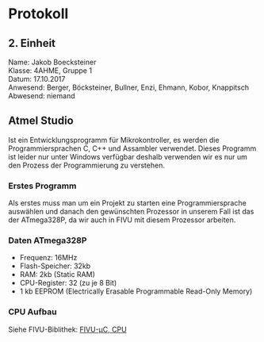 # Protokoll
## 2. Einheit
  Name: Jakob Boecksteiner  
  Klasse: 4AHME, Gruppe 1  
  Datum: 17.10.2017  
  Anwesend: Berger, Böcksteiner, Bullner, Enzi, Ehmann, Kobor, Knappitsch  
  Abwesend: niemand  
  
  ## Atmel Studio  
  Ist ein Entwicklungsprogramm für Mikrokontroller, es werden die Programmiersprachen C, C++ und Assambler verwendet. Dieses Programm ist leider nur unter Windows verfügbar deshalb verwenden wir es nur um den Prozess der Programmierung zu verstehen.  
  
  ### Erstes Programm  
  Als erstes muss man um ein Projekt zu starten eine Programmiersprache auswählen und danach den gewünschten Prozessor in unserem Fall ist das der ATmega328P, da wir auch in FIVU mit diesem Prozessor arbeiten.
  
  ### Daten ATmega328P
  * Frequenz: 16MHz  
  * Flash-Speicher: 32kb  
  * RAM: 2kb (Static RAM)  
  * CPU-Register: 32 (zu je 8 Bit)  
  * 1 kb EEPROM (Electrically Erasable Programmable Read-Only Memory)
  
  ### CPU Aufbau
   Siehe FIVU-Biblithek: [FIVU-µC, CPU](https://lms.at/dotlrn/classes/informatik/610437.4AHME_FIVU.17_18/xolrn/EC743ABCF7AB5.symlink?resource_id=0-237409759&m=view#188315330)
